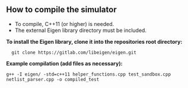 

## **How to compile the simulator**

 - To compile, C++11 (or higher) is needed.
 - The external Eigen library directory must be included.

**To install the Eigen library, clone it into the repositories root directory:**

      git clone https://gitlab.com/libeigen/eigen.git

**Example compilation (add files as necessary):**

    g++ -I eigen/ -std=c++11 helper_functions.cpp test_sandbox.cpp netlist_parser.cpp -o compiled_test
